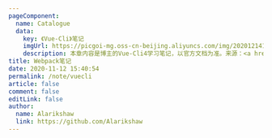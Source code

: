 ```yaml
---
pageComponent: 
  name: Catalogue
  data: 
    key: 《Vue-Cli》笔记
    imgUrl: https://picgoi-mg.oss-cn-beijing.aliyuncs.com/img/20201214131505.png
    description: 本章内容是博主的Vue-Cli4学习笔记，以官方文档为准。来源：<a href='https://cli.vuejs.org/zh/' target='_blank'>Vue-Cli</a>
title: Webpack笔记
date: 2020-11-12 15:40:54
permalink: /note/vuecli
article: false
comment: false
editLink: false
author: 
  name: Alarikshaw
  link: https://github.com/Alarikshaw
---
```


